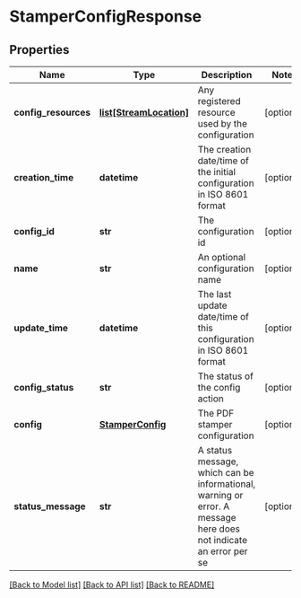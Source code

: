 # StamperConfigResponse

## Properties
Name | Type | Description | Notes
------------ | ------------- | ------------- | -------------
**config_resources** | [**list[StreamLocation]**](StreamLocation.md) | Any registered resource used by the configuration | [optional] 
**creation_time** | **datetime** | The creation date/time of the initial configuration in ISO 8601 format | [optional] 
**config_id** | **str** | The configuration id | [optional] 
**name** | **str** | An optional configuration name | [optional] 
**update_time** | **datetime** | The last update date/time of this configuration in ISO 8601 format | [optional] 
**config_status** | **str** | The status of the config action | [optional] 
**config** | [**StamperConfig**](StamperConfig.md) | The PDF stamper configuration | [optional] 
**status_message** | **str** | A status message, which can be informational, warning or error. A message here does not indicate an error per se | [optional] 

[[Back to Model list]](../README.md#documentation-for-models) [[Back to API list]](../README.md#documentation-for-api-endpoints) [[Back to README]](../README.md)


